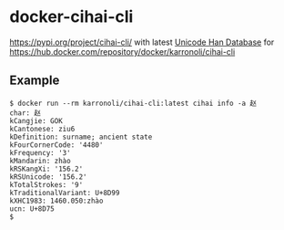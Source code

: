 # docker-cihai-cli

https://pypi.org/project/cihai-cli/ with latest [Unicode Han Database](https://www.unicode.org/reports/tr38/) for https://hub.docker.com/repository/docker/karronoli/cihai-cli

## Example

```
$ docker run --rm karronoli/cihai-cli:latest cihai info -a 赵
char: 赵
kCangjie: GOK
kCantonese: ziu6
kDefinition: surname; ancient state
kFourCornerCode: '4480'
kFrequency: '3'
kMandarin: zhào
kRSKangXi: '156.2'
kRSUnicode: '156.2'
kTotalStrokes: '9'
kTraditionalVariant: U+8D99
kXHC1983: 1460.050:zhào
ucn: U+8D75
$
```
